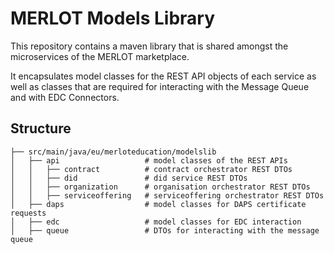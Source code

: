 # MERLOT Models Library

This repository contains a maven library that is shared amongst the microservices of
the MERLOT marketplace.

It encapsulates model classes for the REST API objects of each service as well
as classes that are required for interacting with the Message Queue and with
EDC Connectors.

## Structure

```
├── src/main/java/eu/merloteducation/modelslib
│   ├── api                   # model classes of the REST APIs
│   │   ├── contract          # contract orchestrator REST DTOs
│   │   ├── did               # did service REST DTOs
│   │   ├── organization      # organisation orchestrator REST DTOs
│   │   ├── serviceoffering   # serviceoffering orchestrator REST DTOs
│   ├── daps                  # model classes for DAPS certificate requests
│   ├── edc                   # model classes for EDC interaction
│   ├── queue                 # DTOs for interacting with the message queue
```
